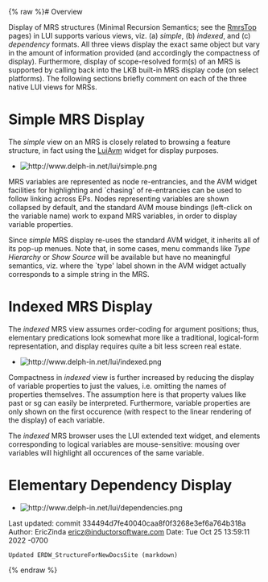 {% raw %}# Overview

Display of MRS structures (Minimal Recursion Semantics; see the
[RmrsTop](../RmrsTop) pages) in LUI supports various views, viz. (a)
*simple*, (b) *indexed*, and (c) *dependency* formats. All three views
display the exact same object but vary in the amount of information
provided (and accordingly the compactness of display). Furthermore,
display of scope-resolved form(s) of an MRS is supported by calling back
into the LKB built-in MRS display code (on select platforms). The
following sections briefly comment on each of the three native LUI views
for MRSs.

# Simple MRS Display

The *simple* view on an MRS is closely related to browsing a feature
structure, in fact using the [LuiAvm](../LuiAvm) widget for display
purposes.

- <img src="http://www.delph-in.net/lui/simple.png" title="http://www.delph-in.net/lui/simple.png" class="external_image" alt="http://www.delph-in.net/lui/simple.png" />


MRS variables are represented as node re-entrancies, and the AVM widget
facilities for highlighting and \`chasing' of re-entrancies can be used
to follow linking across EPs. Nodes representing variables are shown
collapsed by default, and the standard AVM mouse bindings (left-click on
the variable name) work to expand MRS variables, in order to display
variable properties.

Since *simple* MRS display re-uses the standard AVM widget, it inherits
all of its pop-up menues. Note that, in some cases, menu commands like
*Type Hierarchy* or *Show Source* will be available but have no
meaningful semantics, viz. where the \`type' label shown in the AVM
widget actually corresponds to a simple string in the MRS.

# Indexed MRS Display

The *indexed* MRS view assumes order-coding for argument positions;
thus, elementary predications look somewhat more like a traditional,
logical-form representation, and display requires quite a bit less
screen real estate.

- <img src="http://www.delph-in.net/lui/indexed.png" title="http://www.delph-in.net/lui/indexed.png" class="external_image" alt="http://www.delph-in.net/lui/indexed.png" />


Compactness in *indexed* view is further increased by reducing the
display of variable properties to just the values, i.e. omitting the
names of properties themselves. The assumption here is that property
values like past or sg can easily be interpreted. Furthermore, variable
properties are only shown on the first occurence (with respect to the
linear rendering of the display) of each variable.

The *indexed* MRS browser uses the LUI extended text widget, and
elements corresponding to logical variables are mouse-sensitive: mousing
over variables will highlight all occurences of the same variable.

# Elementary Dependency Display

- <img src="http://www.delph-in.net/lui/dependencies.png" title="http://www.delph-in.net/lui/dependencies.png" class="external_image" alt="http://www.delph-in.net/lui/dependencies.png" />


Last updated: commit 334494d7fe40040caa8f0f3268e3ef6a764b318a
Author: EricZinda <ericz@inductorsoftware.com>
Date:   Tue Oct 25 13:59:11 2022 -0700

    Updated ERDW_StructureForNewDocsSite (markdown)
{% endraw %}